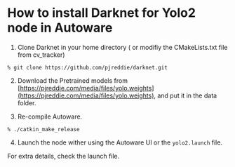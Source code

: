 # How to install Darknet for Yolo2 node in Autoware 

1. Clone Darknet in your home directory ( or modifiy the CMakeLists.txt file from cv_tracker)
```
% git clone https://github.com/pjreddie/darknet.git
```
2. Download the Pretrained models from [https://pjreddie.com/media/files/yolo.weights](https://pjreddie.com/media/files/yolo.weights), and put it in the data folder.

3. Re-compile Autoware.
```
% ./catkin_make_release
```
4. Launch the node wither using the Autoware UI or the `yolo2.launch` file.

For extra details, check the launch file.
